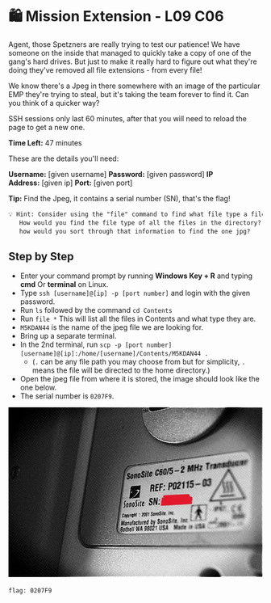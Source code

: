 # 🛍 Mission Extension - L09 C06

Agent, those Spetzners are really trying to test our patience! We have someone on the inside that managed to quickly take a copy of one of the gang's hard drives. But just to make it really hard to figure out what they're doing they've removed all file extensions - from every file!

We know there's a Jpeg in there somewhere with an image of the particular EMP they're trying to steal, but it's taking the team forever to find it. Can you think of a quicker way?

SSH sessions only last 60 minutes, after that you will need to reload the page to get a new one.

**Time Left:** 47 minutes

These are the details you'll need:

**Username:** [given username] **Password:** [given password] **IP Address:** [given ip] **Port:** [given port]

**Tip:** Find the Jpeg, it contains a serial number (SN), that's the flag!

```txt
💡 Hint: Consider using the "file" command to find what file type a file is. See "man file" for more information.
   How would you find the file type of all the files in the directory? Then following on from that,
   how would you sort through that information to find the one jpg?
```

## Step by Step

- Enter your command prompt by running **Windows Key + R** and typing **cmd** Or **terminal** on Linux.
- Type `ssh [username]@[ip] -p [port number]` and login with the given password.
- Run `ls` followed by the command `cd Contents`
- Run `file *` This will list all the files in Contents and what type they are.
- `M5KDAN44` is the name of the jpeg file we are looking for.
- Bring up a separate terminal.
- In the 2nd terminal, run `scp -p [port number] [username]@[ip]:/home/[username]/Contents/M5KDAN44 .`
  - (`.` can be any file path you may choose from but for simplicity, `.` means the file will be directed to the home directory.)
- Open the jpeg file from where it is stored, the image should look like the one below.
- The serial number is `0207F9`.

![serial number in the image](/assets/missionextension1.jpg)

`flag: 0207F9`
